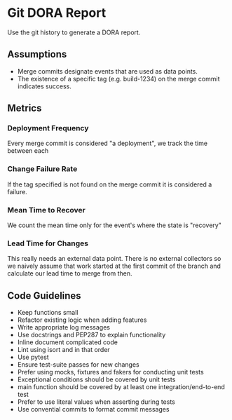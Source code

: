 # Git DORA Report

Use the git history to generate a DORA report.

## Assumptions

- Merge commits designate events that are used as data points.
- The existence of a specific tag (e.g. build-1234) on the merge commit indicates success.

## Metrics
### Deployment Frequency
Every merge commit is considered "a deployment", we track the time between each

### Change Failure Rate
If the tag specified is not found on the merge commit it is considered a failure.

### Mean Time to Recover
We count the mean time only for the event's where the state is "recovery"

### Lead Time for Changes
This really needs an external data point. There is no external collectors so we naively assume that work started at the first commit of the branch and calculate our lead time to merge from then.

## Code Guidelines
- Keep functions small
- Refactor existing logic when adding features
- Write appropriate log messages
- Use docstrings and PEP287 to explain functionality
- Inline document complicated code
- Lint using isort and in that order
- Use pytest
- Ensure test-suite passes for new changes
- Prefer using mocks, fixtures and fakers for conducting unit tests
- Exceptional conditions should be covered by unit tests
- main function should be covered by at least one integration/end-to-end test
- Prefer to use literal values when asserting during tests
- Use convential commits to format commit messages